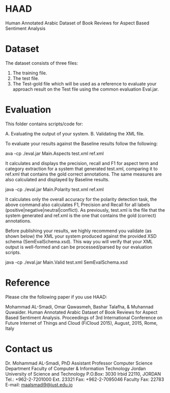 # HAAD
Human Annotated Arabic Dataset of Book Reviews for Aspect Based Sentiment Analysis
# Dataset
The dataset consists of three files:
1. The training file.
2. The test file.
3. The Test-gold file which will be used as a reference to evaluate your approach result on the Test file using the common evaluation Eval.jar.
# Evaluation
This folder contains scripts/code for:

A. Evaluating the output of your system.
B. Validating the XML file.

To evaluate your results against the Baseline results follow the following:

ava -cp ./eval.jar Main.Aspects test.xml ref.xml

It calculates and displays the precision, recall and F1 for aspect term and category extraction for a system that generated test.xml, comparing it to ref.xml that contains
the gold correct annotations. The same measures are also calculated and displayed by Baseline results.

java -cp ./eval.jar Main.Polarity test.xml  ref.xml

It calculates only the overall accuracy for the polarity detection task, the above command also calculates F1, Precision and Recall 
for all labels (positive|negative|neutral|conflict). As previously, test.xml is the file that the system generated and ref.xml
is the one that contains the gold (correct) annotations.

Before publishing your results, we highly recommend you validate (as shown below) the XML your system produced against the provided XSD schema (SemEvalSchema.xsd). 
This way you will verify that your XML output is well-formed and can be processed/parsed by our evaluation scripts.

java -cp ./eval.jar Main.Valid test.xml  SemEvalSchema.xsd

# Reference
Please cite the following paper if you use HAAD:

Mohammad AL-Smadi, Omar Qawasmeh, Bashar Talafha, & Muhannad Quwaider. Human Annotated Arabic Dataset of Book Reviews for Aspect Based Sentiment Analysis. Proceedings of 3rd International Conference on Future Internet of Things and Cloud (FiCloud 2015), August, 2015, Rome, Italy   

# Contact us

Dr. Mohammad AL-Smadi,   PhD
     Assistant Professor
     Computer Science Department
     Faculty of Computer & Information Technology
     Jordan University of Science and Technology
     P.O.Box: 3030 Irbid 22110, JORDAN
     Tel.: +962-2-7201000   Ext. 23321   Fax: +962-2-7095046   Faculty Fax: 22783
	 E-mail: maalsmadi9@just.edu.jo